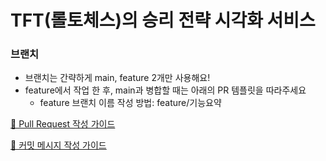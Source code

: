 # TFT(롤토체스)의 승리 전략 시각화 서비스


### 브랜치
- 브랜치는 간략하게 main, feature 2개만 사용해요!
- feature에서 작업 한 후, main과 병합할 때는 아래의 PR 템플릿을 따라주세요
  - feature 브랜치 이름 작성 방법: feature/기능요약

[🔗 Pull Request 작성 가이드](https://github.com/TFTrashaimase/tft-victory-planner/blob/main/.github/pull_request_template.md)

[🔗 커밋 메시지 작성 가이드](https://www.notion.so/dfc6c32caa2f4528961dd0b149902be5)
